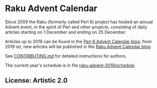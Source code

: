 # Raku Advent Calendar

Since 2009 the Raku (formerly called Perl 6)  project has hosted an annual Advent event, in
the spirit of Perl and other projects, consisting of daily articles
starting on 1 December and ending on 25 December.

Articles up to 2018 can be found in the 
[Perl 6 Advent Calendar blog](https://perl6advent.wordpress.com/); from 2019 on, new articles will be published in the [Raku Advent Calendar blog](https://rakuadventcalendar.wordpress.com/).

See [CONTRIBUTING.md](CONTRIBUTING.md) for detailed instructions for
authors.

The current year's schedule is in file
[raku-advent-2019/schedule](raku-advent-2019/schedule).

## License: Artistic 2.0
